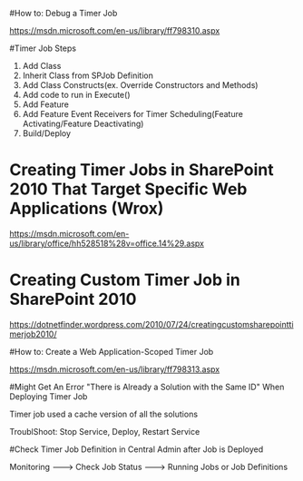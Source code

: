 #How to: Debug a Timer Job

https://msdn.microsoft.com/en-us/library/ff798310.aspx


#Timer Job Steps

1. Add Class
2. Inherit Class from SPJob Definition
3. Add Class Constructs(ex. Override Constructors and Methods)
4. Add code to run in Execute()
5. Add Feature
6. Add Feature Event Receivers for Timer Scheduling(Feature Activating/Feature Deactivating)
7. Build/Deploy 

# Creating Timer Jobs in SharePoint 2010 That Target Specific Web Applications (Wrox)

https://msdn.microsoft.com/en-us/library/office/hh528518%28v=office.14%29.aspx


# Creating Custom Timer Job in SharePoint 2010 

https://dotnetfinder.wordpress.com/2010/07/24/creatingcustomsharepointtimerjob2010/


#How to: Create a Web Application-Scoped Timer Job

https://msdn.microsoft.com/en-us/library/ff798313.aspx


#Might Get An Error "There is Already a Solution with the Same ID" When Deploying Timer Job

Timer job used a cache version of all the solutions

TroublShoot: Stop Service, Deploy, Restart Service

#Check Timer Job Definition in Central Admin after Job is Deployed

Monitoring ---> Check Job Status ---> Running Jobs or Job Definitions



